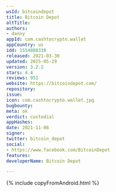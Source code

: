 ```yaml
---
wsId: bitcoindepot
title: Bitcoin Depot
altTitle: 
authors:
- danny
appId: com.cashtocrypto.wallet
appCountry: us
idd: 1554808338
released: 2021-03-30
updated: 2025-05-29
version: 3.2.2
stars: 4.4
reviews: 951
website: https://bitcoindepot.com/
repository: 
issue: 
icon: com.cashtocrypto.wallet.jpg
bugbounty: 
meta: ok
verdict: custodial
appHashes: 
date: 2021-11-08
signer: 
twitter: bitcoin_depot
social:
- https://www.facebook.com/BitcoinDepot
features: 
developerName: Bitcoin Depot

---
```


{% include copyFromAndroid.html %}
